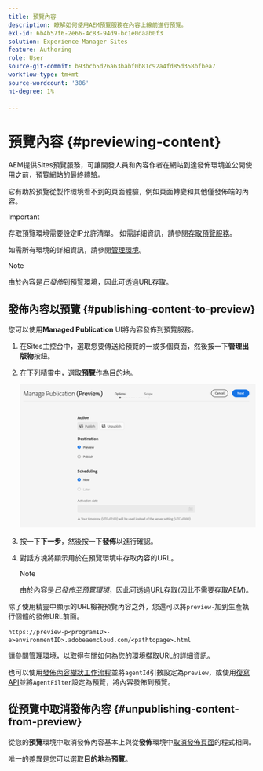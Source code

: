 ```yaml
---
title: 預覽內容
description: 瞭解如何使用AEM預覽服務在內容上線前進行預覽。
exl-id: 6b4b57f6-2e66-4c83-94d9-bc1e0daab0f3
solution: Experience Manager Sites
feature: Authoring
role: User
source-git-commit: b93bcb5d26a63babf0b81c92a4fd85d358bfbea7
workflow-type: tm+mt
source-wordcount: '306'
ht-degree: 1%

---
```



# 預覽內容 {#previewing-content}

AEM提供Sites預覽服務，可讓開發人員和內容作者在網站到達發佈環境並公開使用之前，預覽網站的最終體驗。

它有助於預覽從製作環境看不到的頁面體驗，例如頁面轉變和其他僅發佈端的內容。

>[!IMPORTANT]
>
>存取預覽環境需要設定IP允許清單。 如需詳細資訊，請參閱[存取預覽服務](/help/implementing/cloud-manager/manage-environments.md#access-preview-service#access-preview-service)。
>
>如需所有環境的詳細資訊，請參閱[管理環境](/help/implementing/cloud-manager/manage-environments.md#access-preview-service)。

>[!NOTE]
>
>由於內容是&#x200B;*已發佈*&#x200B;到預覽環境，因此可透過URL存取。

## 發佈內容以預覽 {#publishing-content-to-preview}

您可以使用&#x200B;**Managed Publication** UI將內容發佈到預覽服務。

1. 在Sites主控台中，選取您要傳送給預覽的一或多個頁面，然後按一下&#x200B;**管理出版物**&#x200B;按鈕。
1. 在下列精靈中，選取&#x200B;**預覽**&#x200B;作為目的地。

   ![受管理的出版物](/help/sites-cloud/authoring/assets/previewmanagedpublication.png)

1. 按一下&#x200B;**下一步**，然後按一下&#x200B;**發佈**&#x200B;以進行確認。

1. 對話方塊將顯示用於在預覽環境中存取內容的URL。

   >[!NOTE]
   >
   >由於內容是&#x200B;*已發佈至預覽環境*，因此可透過URL存取(因此不需要存取AEM)。

除了使用精靈中顯示的URL檢視預覽內容之外，您還可以將`preview-`加到生產執行個體的發佈URL前面。

```
https://preview-p<programID>-e>environmentID>.adobeaemcloud.com/<pathtopage>.html
```

請參閱[管理環境](/help/implementing/cloud-manager/manage-environments.md)，以取得有關如何為您的環境擷取URL的詳細資訊。

也可以使用[發佈內容樹狀工作流程](/help/operations/replication.md#publish-content-tree-workflow)並將`agentId`引數設定為`preview`，或使用[復寫API](/help/operations/replication.md#replication-api)並將`AgentFilter`設定為預覽，將內容發佈到預覽。

## 從預覽中取消發佈內容 {#unpublishing-content-from-preview}

從您的&#x200B;**預覽**&#x200B;環境中取消發佈內容基本上與從&#x200B;**發佈**&#x200B;環境中[取消發佈頁面](/help/sites-cloud/authoring/sites-console/publishing-pages.md#unpublishing-pages)的程式相同。

唯一的差異是您可以選取&#x200B;**目的地**&#x200B;為&#x200B;**預覽**。

